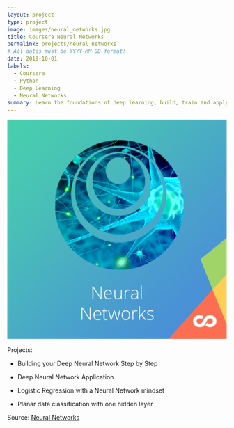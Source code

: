 ```yaml
---
layout: project
type: project
image: images/neural_networks.jpg
title: Coursera Neural Networks
permalink: projects/neural_networks
# All dates must be YYYY-MM-DD format!
date: 2019-10-01
labels:
  - Coursera
  - Python
  - Deep Learning
  - Neural Networks
summary: Learn the foundations of deep learning, build, train and apply fully connected deep neural networks
---
```


<img class="ui medium right floated rounded image" src="../images/neural_networks.jpg">

Projects:
  * Building your Deep Neural Network Step by Step
 
  * Deep Neural Network Application
 
  * Logistic Regression with a Neural Network mindset
 
  * Planar data classification with one hidden layer

Source: <a href="https://github.com/GuilhermeBrejeiro/Deep-Learning-Specialization/tree/master/Neural%20Networks%20and%20Deep%20Learning"><i class="large github icon"></i>Neural Networks</a>
